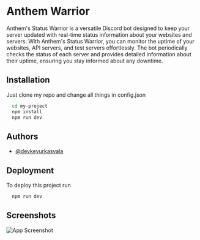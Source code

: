 
# Anthem Warrior

Anthem's Status Warrior is a versatile Discord bot designed to keep your server updated with real-time status information about your websites and servers. With Anthem's Status Warrior, you can monitor the uptime of your websites, API servers, and test servers effortlessly. The bot periodically checks the status of each server and provides detailed information about their uptime, ensuring you stay informed about any downtime.


## Installation

Just clone my repo and change all things in config.json

```bash
  cd my-project
  npm install
  npm run dev
```
    

## Authors

- [@devkeyurkasvala](https://github.com/DevKeyurkasvala)


## Deployment

To deploy this project run

```bash
  npm run dev
```


## Screenshots

![App Screenshot](https://cdn.discordapp.com/attachments/1218102060520701992/1218102284362321971/Screenshot_2024-03-15_at_13.13.13.png?ex=66067127&is=65f3fc27&hm=e2469b301f439c3838c21e34969e3e0cc16855e1c80bebf8bd40612eda960622&)

